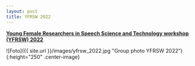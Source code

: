 ```yaml
---
layout: post
title: YFRSW 2022
---
```


<strong><a href="https://sites.google.com/view/yfrsw-2022/" target="_blank" rel="noopener">Young Female Researchers in Speech Science and Technology workshop (YFRSW) 2022</a></strong>

<!--
It was great to be back in Glasgow for the <strong><a href="https://www.conversationaluserinterfaces.org/2022/" target="_blank" rel="noopener">Conversational User Interfaces (CUI)</a></strong> conference 2022!
Organized at the <strong>University of Strathclyde</strong> and the <strong>University of Glasgow</strong>, CUI offered three really exciting conference days!
-->

![Foto]({{ site.url }}/images/yfrsw_2022.jpg "Group photo YFRSW 2022"){:height="250" .center-image}
